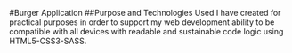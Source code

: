 #Burger Application
##Purpose and Technologies Used
I have created for practical purposes in order to support my web development ability to be compatible with all devices with readable and sustainable code logic using HTML5-CSS3-SASS.

